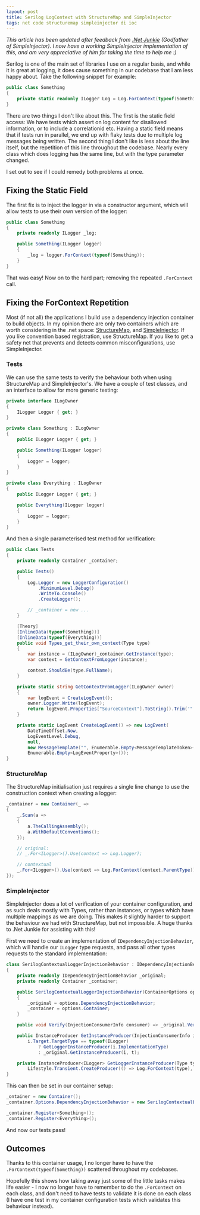 ```yaml
---
layout: post
title: Serilog LogContext with StructureMap and SimpleInjector
tags: net code structuremap simpleinjector di ioc
---
```


*This article has been updated after feedback from [.Net Junkie](https://twitter.com/dot_NET_Junkie) (Godfather of SimpleInjector).  I now have a working SimpleInjector implementation of this, and am very appreciative of him for taking the time to help me :)*

Serilog is one of the main set of libraries I use on a regular basis, and while it is great at logging, it does cause something in our codebase that I am less happy about.  Take the following snippet for example:

```csharp
public class Something
{
    private static readonly ILogger Log = Log.ForContext(typeof(Something));
}
```

There are two things I don't like about this.  The first is the static field access:  We have tests which assert on log content for disallowed information, or to include a correlationid etc.  Having a static field means that if tests run in parallel, we end up with flaky tests due to multiple log messages being written.  The second thing I don't like is less about the line itself, but the repetition of this line throughout the codebase.  Nearly every class which does logging has the same line, but with the type parameter changed.

I set out to see if I could remedy both problems at once.

## Fixing the Static Field

The first fix is to inject the logger in via a constructor argument, which will allow tests to use their own version of the logger:

```csharp
public class Something
{
    private readonly ILogger _log;

    public Something(ILogger logger)
    {
        _log = logger.ForContext(typeof(Something));
    }
}
```

That was easy! Now on to the hard part; removing the repeated `.ForContext` call.

## Fixing the ForContext Repetition

Most (if not all) the applications I build use a dependency injection container to build objects.  In my opinion there are only two containers which are worth considering in the .net space:  [StructureMap](http://structuremap.github.io/), and [SimpleInjector](https://simpleinjector.org).  If you like convention based registration, use StructureMap.  If you like to get a safety net that prevents and detects common misconfigurations, use SimpleInjector.

### Tests

We can use the same tests to verify the behaviour both when using StructureMap and SimpleInjector's.  We have a couple of test classes, and an interface to allow for more generic testing:

```csharp
private interface ILogOwner
{
    ILogger Logger { get; }
}

private class Something : ILogOwner
{
    public ILogger Logger { get; }

    public Something(ILogger logger)
    {
        Logger = logger;
    }
}

private class Everything : ILogOwner
{
    public ILogger Logger { get; }

    public Everything(ILogger logger)
    {
        Logger = logger;
    }
}
```

And then a single parameterised test method for verification:

```csharp
public class Tests
{
    private readonly Container _container;

    public Tests()
    {
        Log.Logger = new LoggerConfiguration()
            .MinimumLevel.Debug()
            .WriteTo.Console()
            .CreateLogger();

        // _container = new ...
    }

    [Theory]
    [InlineData(typeof(Something))]
    [InlineData(typeof(Everything))]
    public void Types_get_their_own_context(Type type)
    {
        var instance = (ILogOwner)_container.GetInstance(type);
        var context = GetContextFromLogger(instance);

        context.ShouldBe(type.FullName);
    }

    private static string GetContextFromLogger(ILogOwner owner)
    {
        var logEvent = CreateLogEvent();
        owner.Logger.Write(logEvent);
        return logEvent.Properties["SourceContext"].ToString().Trim('"');
    }

    private static LogEvent CreateLogEvent() => new LogEvent(
        DateTimeOffset.Now,
        LogEventLevel.Debug,
        null,
        new MessageTemplate("", Enumerable.Empty<MessageTemplateToken>()),
        Enumerable.Empty<LogEventProperty>());
}
```


### StructureMap

The StructureMap initialisation just requires a single line change to use the construction context when creating a logger:

```csharp
_container = new Container(_ =>
{
    _.Scan(a =>
    {
        a.TheCallingAssembly();
        a.WithDefaultConventions();
    });

    // original:
    // _.For<ILogger>().Use(context => Log.Logger);

    // contextual
    _.For<ILogger>().Use(context => Log.ForContext(context.ParentType));
});
```


### SimpleInjector

SimpleInjector does a lot of verification of your container configuration, and as such deals mostly with Types, rather than instances, or types which have multiple mappings as we are doing.  This makes it slightly harder to support the behaviour we had with StructureMap, but not impossible.  A huge thanks to .Net Junkie for assisting with this!

First we need to create an implementation of  `IDependencyInjectionBehavior`, which will handle our `ILogger` type requests, and pass all other types requests to the standard implementation:

```csharp
class SerilogContextualLoggerInjectionBehavior : IDependencyInjectionBehavior
{
    private readonly IDependencyInjectionBehavior _original;
    private readonly Container _container;

    public SerilogContextualLoggerInjectionBehavior(ContainerOptions options)
    {
        _original = options.DependencyInjectionBehavior;
        _container = options.Container;
    }

    public void Verify(InjectionConsumerInfo consumer) => _original.Verify(consumer);

    public InstanceProducer GetInstanceProducer(InjectionConsumerInfo i, bool t) =>
        i.Target.TargetType == typeof(ILogger)
            ? GetLoggerInstanceProducer(i.ImplementationType)
            : _original.GetInstanceProducer(i, t);

    private InstanceProducer<ILogger> GetLoggerInstanceProducer(Type type) =>
        Lifestyle.Transient.CreateProducer(() => Log.ForContext(type), _container);
}
```

This can then be set in our container setup:

```csharp
_ontainer = new Container();
_container.Options.DependencyInjectionBehavior = new SerilogContextualLoggerInjectionBehavior(_container.Options);

_container.Register<Something>();
_container.Register<Everything>();
```

And now our tests pass!

## Outcomes

Thanks to this container usage, I no longer have to have the `.ForContext(typeof(Something))` scattered throughout my codebases.

Hopefully this shows how taking away just some of the little tasks makes life easier - I now no longer have to remember to do the `.ForContext` on each class, and don't need to have tests to validate it is done on each class (I have one test in my container configuration tests which validates this behaviour instead).
